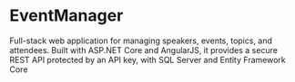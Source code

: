 # EventManager
Full-stack web application for managing speakers, events, topics, and attendees. Built with ASP.NET Core and AngularJS, it provides a secure REST API protected by an API key, with SQL Server and Entity Framework Core
